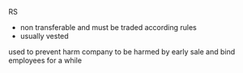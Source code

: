 

RS

- non transferable and must be traded according rules
- usually vested


used to prevent harm company to be harmed by early sale and bind employees for a while